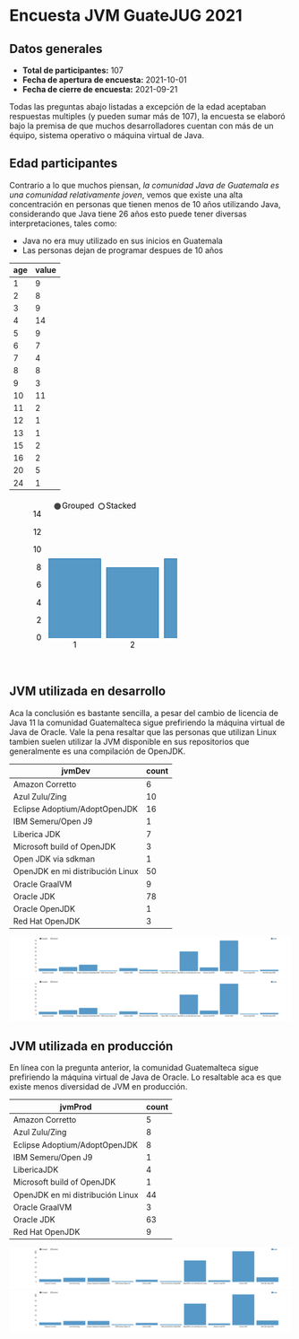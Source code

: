 # Encuesta JVM GuateJUG 2021

<script src="https://d3js.org/d3.v7.min.js"></script>
<script src="https://cdnjs.cloudflare.com/ajax/libs/nvd3/1.8.6/nv.d3.min.js" integrity="sha512-ldXL88WIgBA+vAsJu2PepKp3VUvwuyqmXKEbcf8rKeAI56K8GZMb2jfKSm1a36m5AfUzyDp3TIY0iVKY8ciqSg==" crossorigin="anonymous" referrerpolicy="no-referrer"></script>
<link rel="stylesheet" href="https://cdnjs.cloudflare.com/ajax/libs/nvd3/1.8.6/nv.d3.css" integrity="sha512-sE0lXJVucHTljwWwIjHMf0dUV5EQ+S3FjCsTqWRhXieDW5oJ1ng0bGjLGer6xYF3yRISIptJ5ds64xFG9KSLJg==" crossorigin="anonymous" referrerpolicy="no-referrer" />
<link href="https://cdn.jsdelivr.net/npm/bootstrap@5.1.1/dist/css/bootstrap.min.css" rel="stylesheet" integrity="sha384-F3w7mX95PdgyTmZZMECAngseQB83DfGTowi0iMjiWaeVhAn4FJkqJByhZMI3AhiU" crossorigin="anonymous">
<script src="https://cdn.jsdelivr.net/npm/bootstrap@5.1.1/dist/js/bootstrap.bundle.min.js" integrity="sha384-/bQdsTh/da6pkI1MST/rWKFNjaCP5gBSY4sEBT38Q/9RBh9AH40zEOg7Hlq2THRZ" crossorigin="anonymous"></script>



## Datos generales

* **Total de participantes:** 107
* **Fecha de apertura de encuesta:** 2021-10-01
* **Fecha de cierre de encuesta:** 2021-09-21

Todas las preguntas abajo listadas a excepción de la edad aceptaban respuestas multiples (y pueden sumar más de 107), la encuesta se elaboró bajo la premisa de que muchos desarrolladores cuentan con más de un équipo, sistema operativo o máquina virtual de Java.

## Edad participantes

Contrario a lo que muchos piensan, *la comunidad Java de Guatemala es una comunidad relativamente joven*, vemos que existe una alta concentración en personas que tienen menos de 10 años utilizando Java, considerando que Java tiene 26 años esto puede tener diversas interpretaciones, tales como:

* Java no era muy utilizado en sus inicios en Guatemala
* Las personas dejan de programar despues de 10 años

|age|value|
|---|---|
|1|9|
|2|8|
|3|9|
|4|14|
|5|9|
|6|7|
|7|4|
|8|8|
|9|3|
|10|11|
|11|2|
|12|1|
|13|1|
|15|2|
|16|2|
|20|5|
|24|1|

<svg height="300" class="nvd3-svg"><g class="nvd3 nv-wrap nv-multiBarWithLegend" transform="translate(60,30)"><g><g class="nv-x nv-axis nvd3-svg" transform="translate(0,220)"><g class="nvd3 nv-wrap nv-axis"><g><g class="tick" style="opacity: 1;" transform="translate(56.801170349121094,0)"><line y2="-220" style="opacity: 1;" x2="0"></line><text dy=".71em" style="text-anchor: middle; opacity: 1;" y="7" transform="translate(0,0)" x="0">1</text></g><g class="tick" style="opacity: 1;" transform="translate(160.07601928710938,0)"><line y2="-220" style="opacity: 1;" x2="0"></line><text dy=".71em" style="text-anchor: middle; opacity: 1;" y="7" transform="translate(0,0)" x="0">2</text></g><g class="tick" style="opacity: 1;" transform="translate(263.35089111328125,0)"><line y2="-220" style="opacity: 1;" x2="0"></line><text dy=".71em" style="text-anchor: middle; opacity: 1;" y="7" transform="translate(0,0)" x="0">3</text></g><g class="tick" style="opacity: 1;" transform="translate(366.625732421875,0)"><line y2="-220" style="opacity: 1;" x2="0"></line><text dy=".71em" style="text-anchor: middle; opacity: 1;" y="7" transform="translate(0,0)" x="0">4</text></g><g class="tick" style="opacity: 1;" transform="translate(469.90057373046875,0)"><line y2="-220" style="opacity: 1;" x2="0"></line><text dy=".71em" style="text-anchor: middle; opacity: 1;" y="7" transform="translate(0,0)" x="0">5</text></g><g class="tick" style="opacity: 1;" transform="translate(573.1754150390625,0)"><line y2="-220" style="opacity: 1;" x2="0"></line><text dy=".71em" style="text-anchor: middle; opacity: 1;" y="7" transform="translate(0,0)" x="0">6</text></g><g class="tick" style="opacity: 1;" transform="translate(676.4503173828125,0)"><line y2="-220" style="opacity: 1;" x2="0"></line><text dy=".71em" style="text-anchor: middle; opacity: 1;" y="7" transform="translate(0,0)" x="0">7</text></g><g class="tick" style="opacity: 1;" transform="translate(779.7251586914062,0)"><line y2="-220" style="opacity: 1;" x2="0"></line><text dy=".71em" style="text-anchor: middle; opacity: 1;" y="7" transform="translate(0,0)" x="0">8</text></g><g class="tick" style="opacity: 1;" transform="translate(883,0)"><line y2="-220" style="opacity: 1;" x2="0"></line><text dy=".71em" style="text-anchor: middle; opacity: 1;" y="7" transform="translate(0,0)" x="0">9</text></g><g class="tick" style="opacity: 1;" transform="translate(986.2748413085938,0)"><line y2="-220" style="opacity: 1;" x2="0"></line><text dy=".71em" style="text-anchor: middle; opacity: 1;" y="7" transform="translate(0,0)" x="0">10</text></g><g class="tick" style="opacity: 1;" transform="translate(1089.5496826171875,0)"><line y2="-220" style="opacity: 1;" x2="0"></line><text dy=".71em" style="text-anchor: middle; opacity: 1;" y="7" transform="translate(0,0)" x="0">11</text></g><g class="tick" style="opacity: 1;" transform="translate(1192.8245849609375,0)"><line y2="-220" style="opacity: 1;" x2="0"></line><text dy=".71em" style="text-anchor: middle; opacity: 1;" y="7" transform="translate(0,0)" x="0">12</text></g><g class="tick" style="opacity: 1;" transform="translate(1296.099365234375,0)"><line y2="-220" style="opacity: 1;" x2="0"></line><text dy=".71em" style="text-anchor: middle; opacity: 1;" y="7" transform="translate(0,0)" x="0">13</text></g><g class="tick" style="opacity: 1;" transform="translate(1399.374267578125,0)"><line y2="-220" style="opacity: 1;" x2="0"></line><text dy=".71em" style="text-anchor: middle; opacity: 1;" y="7" transform="translate(0,0)" x="0">15</text></g><g class="tick" style="opacity: 1;" transform="translate(1502.649169921875,0)"><line y2="-220" style="opacity: 1;" x2="0"></line><text dy=".71em" style="text-anchor: middle; opacity: 1;" y="7" transform="translate(0,0)" x="0">16</text></g><g class="tick" style="opacity: 1;" transform="translate(1605.9239501953125,0)"><line y2="-220" style="opacity: 1;" x2="0"></line><text dy=".71em" style="text-anchor: middle; opacity: 1;" y="7" transform="translate(0,0)" x="0">20</text></g><g class="tick" style="opacity: 1;" transform="translate(1709.1988525390625,0)"><line y2="-220" style="opacity: 1;" x2="0"></line><text dy=".71em" style="text-anchor: middle; opacity: 1;" y="7" transform="translate(0,0)" x="0">24</text></g><path class="domain" d="M0,0V0H1766V0"></path><text class="nv-axislabel" text-anchor="middle" y="36" x="883.0000000000001" style="opacity: 1;"></text></g></g></g><g class="nv-y nv-axis nvd3-svg"><g class="nvd3 nv-wrap nv-axis"><g><g class="tick zero" style="opacity: 1;" transform="translate(0,220)"><line x2="1766" y2="0"></line><text dy=".32em" style="text-anchor: end;" x="-3" opacity="0" y="0">0</text></g><g class="tick" style="opacity: 1;" transform="translate(0,188.57142639160156)"><line x2="1766" y2="0"></line><text dy=".32em" style="text-anchor: end;" x="-3" opacity="1" y="0">2</text></g><g class="tick" style="opacity: 1;" transform="translate(0,157.14285278320312)"><line x2="1766" y2="0"></line><text dy=".32em" style="text-anchor: end;" x="-3" opacity="1" y="0">4</text></g><g class="tick" style="opacity: 1;" transform="translate(0,125.71428680419922)"><line x2="1766" y2="0"></line><text dy=".32em" style="text-anchor: end;" x="-3" opacity="1" y="0">6</text></g><g class="tick" style="opacity: 1;" transform="translate(0,94.28571319580078)"><line x2="1766" y2="0"></line><text dy=".32em" style="text-anchor: end;" x="-3" opacity="1" y="0">8</text></g><g class="tick" style="opacity: 1;" transform="translate(0,62.85714340209961)"><line x2="1766" y2="0"></line><text dy=".32em" style="text-anchor: end;" x="-3" opacity="1" y="0">10</text></g><g class="tick" style="opacity: 1;" transform="translate(0,31.428571701049805)"><line x2="1766" y2="0"></line><text dy=".32em" style="text-anchor: end;" x="-3" opacity="1" y="0">12</text></g><g class="tick" style="opacity: 1;" transform="translate(0,0)" opacity="0"><line x2="1766" y2="0"></line><text dy=".32em" style="text-anchor: end;" x="-3" opacity="0" y="0">14</text></g><path class="domain" d="M0,0H0V220H0"></path><text class="nv-axislabel" style="text-anchor: middle;" transform="rotate(-90)" y="-100" x="-110"></text></g><g class="nv-axisMaxMin nv-axisMaxMin-y nv-axisMin-y" transform="translate(0,220)"><text style="opacity: 1;" dy=".32em" y="0" x="-3" text-anchor="end">0</text></g><g class="nv-axisMaxMin nv-axisMaxMin-y nv-axisMax-y" transform="translate(0,0)"><text style="opacity: 1;" dy=".32em" y="0" x="-3" text-anchor="end">14</text></g></g></g><g class="nv-barsWrap nvd3-svg"><g class="nvd3 nv-wrap nv-multibar" transform="translate(0,0)"><defs><clipPath id="nv-edge-clip-9226"><rect width="1766" height="220"></rect></clipPath></defs><g clip-path="url(#nv-edge-clip-9226)"><g class="nv-groups"><g style="stroke-opacity: 1; fill-opacity: 0.75; fill: rgb(31, 119, 180); stroke: rgb(31, 119, 180);" class="nv-group nv-series-0"><rect class="nv-bar positive" x="0" y="78.57142857142856" height="141.42857142857144" width="92.94736842105264" transform="translate(10.327485380116961,0)" style="fill: rgb(31, 119, 180); stroke: rgb(31, 119, 180);"></rect><rect class="nv-bar positive" x="0" y="94.28571428571429" height="125.71428571428571" width="92.94736842105264" transform="translate(113.60233918128657,0)" style="fill: rgb(31, 119, 180); stroke: rgb(31, 119, 180);"></rect><rect class="nv-bar positive" x="0" y="78.57142857142856" height="141.42857142857144" width="92.94736842105264" transform="translate(216.87719298245617,0)" style="fill: rgb(31, 119, 180); stroke: rgb(31, 119, 180);"></rect><rect class="nv-bar positive" x="0" y="0" height="220" width="92.94736842105264" transform="translate(320.1520467836258,0)" style="fill: rgb(31, 119, 180); stroke: rgb(31, 119, 180);"></rect><rect class="nv-bar positive" x="0" y="78.57142857142856" height="141.42857142857144" width="92.94736842105264" transform="translate(423.42690058479536,0)" style="fill: rgb(31, 119, 180); stroke: rgb(31, 119, 180);"></rect><rect class="nv-bar positive" x="0" y="110" height="110" width="92.94736842105264" transform="translate(526.7017543859649,0)" style="fill: rgb(31, 119, 180); stroke: rgb(31, 119, 180);"></rect><rect class="nv-bar positive" x="0" y="157.14285714285714" height="62.85714285714286" width="92.94736842105264" transform="translate(629.9766081871346,0)" style="fill: rgb(31, 119, 180); stroke: rgb(31, 119, 180);"></rect><rect class="nv-bar positive" x="0" y="94.28571428571429" height="125.71428571428571" width="92.94736842105264" transform="translate(733.2514619883042,0)" style="fill: rgb(31, 119, 180); stroke: rgb(31, 119, 180);"></rect><rect class="nv-bar positive" x="0" y="172.85714285714286" height="47.14285714285714" width="92.94736842105264" transform="translate(836.5263157894738,0)" style="fill: rgb(31, 119, 180); stroke: rgb(31, 119, 180);"></rect><rect class="nv-bar positive" x="0" y="47.142857142857146" height="172.85714285714286" width="92.94736842105264" transform="translate(939.8011695906433,0)" style="fill: rgb(31, 119, 180); stroke: rgb(31, 119, 180);"></rect><rect class="nv-bar positive" x="0" y="188.57142857142858" height="31.428571428571416" width="92.94736842105264" transform="translate(1043.076023391813,0)" style="fill: rgb(31, 119, 180); stroke: rgb(31, 119, 180);"></rect><rect class="nv-bar positive" x="0" y="204.2857142857143" height="15.714285714285694" width="92.94736842105264" transform="translate(1146.3508771929826,0)" style="fill: rgb(31, 119, 180); stroke: rgb(31, 119, 180);"></rect><rect class="nv-bar positive" x="0" y="204.2857142857143" height="15.714285714285694" width="92.94736842105264" transform="translate(1249.6257309941523,0)" style="fill: rgb(31, 119, 180); stroke: rgb(31, 119, 180);"></rect><rect class="nv-bar positive" x="0" y="188.57142857142858" height="31.428571428571416" width="92.94736842105264" transform="translate(1352.9005847953217,0)" style="fill: rgb(31, 119, 180); stroke: rgb(31, 119, 180);"></rect><rect class="nv-bar positive" x="0" y="188.57142857142858" height="31.428571428571416" width="92.94736842105264" transform="translate(1456.1754385964914,0)" style="fill: rgb(31, 119, 180); stroke: rgb(31, 119, 180);"></rect><rect class="nv-bar positive" x="0" y="141.42857142857142" height="78.57142857142858" width="92.94736842105264" transform="translate(1559.4502923976609,0)" style="fill: rgb(31, 119, 180); stroke: rgb(31, 119, 180);"></rect><rect class="nv-bar positive" x="0" y="204.2857142857143" height="15.714285714285694" width="92.94736842105264" transform="translate(1662.7251461988305,0)" style="fill: rgb(31, 119, 180); stroke: rgb(31, 119, 180);"></rect></g></g></g></g></g><g class="nv-legendWrap nvd3-svg" transform="translate(180,-30)"><g class="nvd3 nv-legend" transform="translate(0,5)"><g transform="translate(1525.3333339691162,5)"><g class="nv-series" transform="translate(0,5)"><circle style="stroke-width: 2px; fill: rgb(31, 119, 180); fill-opacity: 1; stroke: rgb(31, 119, 180);" class="nv-legend-symbol" r="5"></circle><text text-anchor="start" class="nv-legend-text" dy=".32em" dx="8" fill="#000">value</text></g></g></g></g><g class="nv-controlsWrap nvd3-svg" transform="translate(0,-30)"><g class="nvd3 nv-legend" transform="translate(0,5)"><g transform="translate(26,5)"><g class="nv-series" transform="translate(0,5)"><circle style="stroke-width: 2px; fill: rgb(68, 68, 68); fill-opacity: 1; stroke: rgb(68, 68, 68);" class="nv-legend-symbol" r="5"></circle><text text-anchor="start" class="nv-legend-text" dy=".32em" dx="8" fill="#000">Grouped</text></g><g class="nv-series" transform="translate(78.66666793823242,5)"><circle style="stroke-width: 2px; fill: rgb(68, 68, 68); fill-opacity: 0; stroke: rgb(68, 68, 68);" class="nv-legend-symbol" r="5"></circle><text text-anchor="start" class="nv-legend-text" dy=".32em" dx="8" fill="#000">Stacked</text></g></g></g></g><g class="nv-interactive"></g></g></g></svg>

## JVM utilizada en desarrollo

Aca la conclusión es bastante sencilla, a pesar del cambio de licencia de Java 11 la comunidad Guatemalteca sigue prefiriendo la máquina virtual de Java de Oracle. Vale la pena resaltar que las personas que utilizan Linux tambien suelen utilizar la JVM disponible en sus repositorios que generalmente es una compilación de OpenJDK.

|jvmDev|count|
|---|---|
|Amazon Corretto|6|
|Azul Zulu/Zing|10|
|Eclipse Adoptium/AdoptOpenJDK|16|
|IBM Semeru/Open J9|1|
|Liberica JDK|7|
|Microsoft build of OpenJDK|3|
|Open JDK via sdkman|1|
|OpenJDK en mi distribución Linux|50|
|Oracle GraalVM|9|
|Oracle JDK|78|
|Oracle OpenJDK|1|
|Red Hat OpenJDK|3|

![JVM Dev](./jvmdev.svg)
<img src="./jvmdev.svg">

## JVM utilizada en producción

En línea con la pregunta anterior, la comunidad Guatemalteca sigue prefiriendo la máquina virtual de Java de Oracle. Lo resaltable aca es que existe menos diversidad de JVM en producción.

|jvmProd|count|
|---|---|
|Amazon Corretto|5|
|Azul Zulu/Zing|8|
|Eclipse Adoptium/AdoptOpenJDK|8|
|IBM Semeru/Open J9|1|
|LibericaJDK|4|
|Microsoft build of OpenJDK|1|
|OpenJDK en mi distribución Linux|44|
|Oracle GraalVM|3|
|Oracle JDK|63|
|Red Hat OpenJDK|9|

![JVM Prod](./jvmprod.svg)
<img src="./jvmprod.svg">